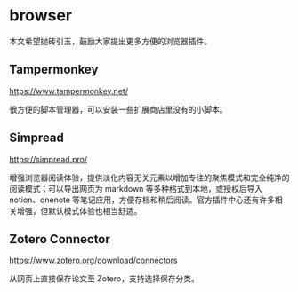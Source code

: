 # browser

本文希望抛砖引玉，鼓励大家提出更多方便的浏览器插件。

## Tampermonkey

https://www.tampermonkey.net/

很方便的脚本管理器，可以安装一些扩展商店里没有的小脚本。

## Simpread

https://simpread.pro/

增强浏览器阅读体验，提供淡化内容无关元素以增加专注的聚焦模式和完全纯净的阅读模式；可以导出网页为 markdown 等多种格式到本地，或授权后导入 notion、onenote 等笔记应用，方便存档和稍后阅读。官方插件中心还有许多相关增强，但默认模式体验也相当舒适。

## Zotero Connector

https://www.zotero.org/download/connectors

从网页上直接保存论文至 Zotero，支持选择保存分类。